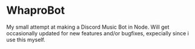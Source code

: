 # WhaproBot
My small attempt at making a Discord Music Bot in Node.
Will get occasionally updated for new features and/or bugfixes, expecially since i use this myself.
